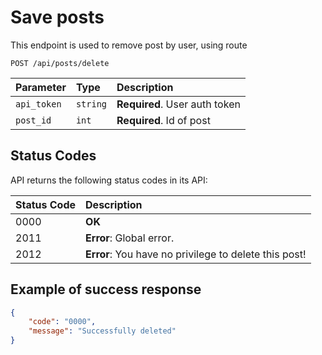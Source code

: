 # Save posts

This endpoint is used to remove post by user, using route

```http
POST /api/posts/delete
```

| Parameter   | Type     | Description                   |
|:------------|:---------|:------------------------------|
| `api_token` | `string` | **Required**. User auth token |
| `post_id`   | `int`    | **Required**. Id of post      |

## Status Codes

API returns the following status codes in its API:

| Status Code | Description                                           |
|:------------|:------------------------------------------------------|
| 0000        | **OK**                                                |
| 2011        | **Error**: Global error.                              |
| 2012        | **Error**: You have no privilege to delete this post! |

## Example of success response

```json
{
    "code": "0000",
    "message": "Successfully deleted"
}
```
